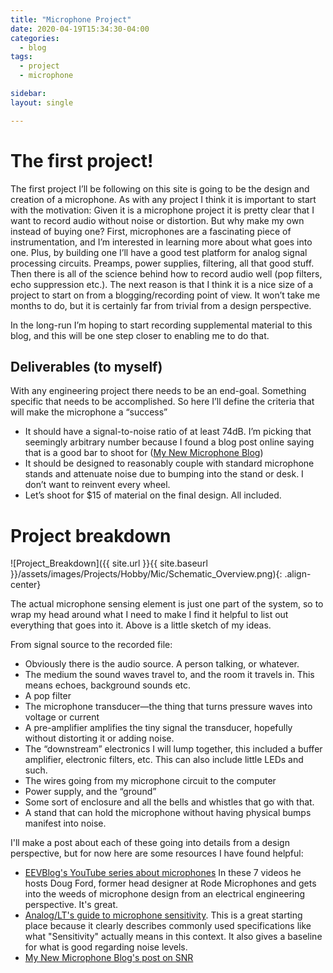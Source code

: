 ```yaml
---
title: "Microphone Project"
date: 2020-04-19T15:34:30-04:00
categories:
  - blog
tags:
  - project
  - microphone

sidebar:
layout: single

---
```



# The first project!

The first project I’ll be following on this site is going to be the design and creation of a microphone. As with any project I think it is important to start with the motivation: Given it is a microphone project it is pretty clear that I want to record audio without noise or distortion. But why make my own instead of buying one? First, microphones are a fascinating piece of instrumentation, and I’m interested in learning more about what goes into one. Plus, by building one I’ll have a good test platform for analog signal processing circuits. Preamps, power supplies, filtering, all that good stuff. Then there is all of the science behind how to record audio well (pop filters, echo suppression etc.). The next reason is that I think it is a nice size of a project to start on from a blogging/recording point of view. It won’t take me months to do, but it is certainly far from trivial from a design perspective. 

In the long-run I’m hoping to start recording supplemental material to this blog, and this will be one step closer to enabling me to do that. 


## Deliverables (to myself)

With any engineering project there needs to be an end-goal. Something specific that needs to be accomplished. So here I’ll define the criteria that will make the microphone a “success”
*  It should have a signal-to-noise ratio of at least 74dB. I’m picking that seemingly arbitrary number because I found a blog post online saying that is a good bar to shoot for ([My New Microphone Blog]( https://mynewmicrophone.com/what-is-a-good-signal-to-noise-ratio-for-a-microphone/))
*  It should be designed to reasonably couple with standard microphone stands and attenuate noise due to bumping into the stand or desk. I don’t want to reinvent every wheel. 
*  Let’s shoot for $15 of material on the final design. All included. 

# Project breakdown

![Project_Breakdown]({{ site.url }}{{ site.baseurl }}/assets/images/Projects/Hobby/Mic/Schematic_Overview.png){: .align-center}

The actual microphone sensing element is just one part of the system, so to wrap my head around what I need to make I find it helpful to list out everything that goes into it. Above is a little sketch of my ideas. 

From signal source to the recorded file:
* Obviously there is the audio source. A person talking, or whatever.
* The medium the sound waves travel to, and the room it travels in. This means echoes, background sounds etc.
* A pop filter
* The microphone transducer—the thing that turns pressure waves into voltage or current
* A pre-amplifier amplifies the tiny signal the transducer, hopefully without distorting it or adding noise.
* The “downstream” electronics I will lump together, this included a buffer amplifier, electronic filters, etc. This can also include little LEDs and such.
* The wires going from my microphone circuit to the computer
* Power supply, and the “ground” 
* Some sort of enclosure and all the bells and whistles that go with that. 
* A stand that can hold the microphone without having physical bumps manifest into noise.

I'll make a post about each of these going into details from a design perspective, but for now here are some resources I have found helpful:

* [EEVBlog's YouTube series about microphones](https://www.youtube.com/watch?v=ihAG6cMpUlY) In these 7 videos he hosts Doug Ford, former head designer at Rode Microphones and gets into the weeds of microphone design from an electrical engineering perspective. It's great. 
* [Analog/LT's guide to microphone sensitivity](https://www.analog.com/en/analog-dialogue/articles/understanding-microphone-sensitivity.html). This is a great starting place because it clearly describes commonly used specifications like what "Sensitivity" actually means in this context. It also gives a baseline for what is good regarding noise levels.
* [My New Microphone Blog's post on SNR]( https://mynewmicrophone.com/what-is-a-good-signal-to-noise-ratio-for-a-microphone/)










